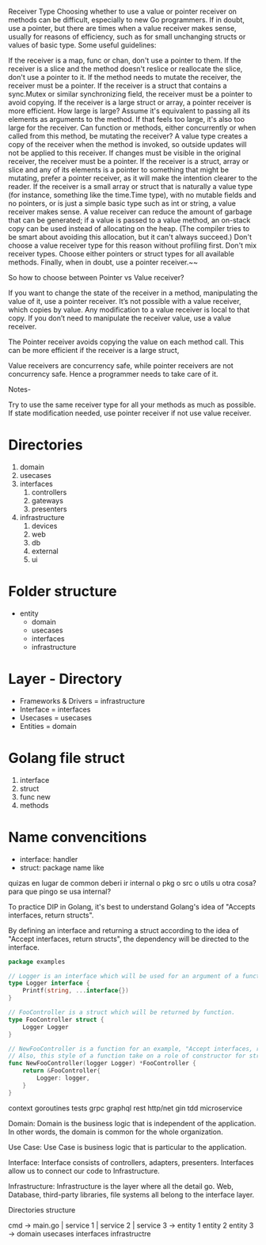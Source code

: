 Receiver Type
Choosing whether to use a value or pointer receiver on methods can be difficult, especially to new Go programmers. If in doubt, use a pointer, but there are times when a value receiver makes sense, usually for reasons of efficiency, such as for small unchanging structs or values of basic type. Some useful guidelines:

If the receiver is a map, func or chan, don't use a pointer to them. If the receiver is a slice and the method doesn't reslice or reallocate the slice, don't use a pointer to it.
If the method needs to mutate the receiver, the receiver must be a pointer.
If the receiver is a struct that contains a sync.Mutex or similar synchronizing field, the receiver must be a pointer to avoid copying.
If the receiver is a large struct or array, a pointer receiver is more efficient. How large is large? Assume it's equivalent to passing all its elements as arguments to the method. If that feels too large, it's also too large for the receiver.
Can function or methods, either concurrently or when called from this method, be mutating the receiver? A value type creates a copy of the receiver when the method is invoked, so outside updates will not be applied to this receiver. If changes must be visible in the original receiver, the receiver must be a pointer.
If the receiver is a struct, array or slice and any of its elements is a pointer to something that might be mutating, prefer a pointer receiver, as it will make the intention clearer to the reader.
If the receiver is a small array or struct that is naturally a value type (for instance, something like the time.Time type), with no mutable fields and no pointers, or is just a simple basic type such as int or string, a value receiver makes sense. A value receiver can reduce the amount of garbage that can be generated; if a value is passed to a value method, an on-stack copy can be used instead of allocating on the heap. (The compiler tries to be smart about avoiding this allocation, but it can't always succeed.) Don't choose a value receiver type for this reason without profiling first.
Don't mix receiver types. Choose either pointers or struct types for all available methods.
Finally, when in doubt, use a pointer receiver.~~


So how to choose between Pointer vs Value receiver?

If you want to change the state of the receiver in a method, manipulating the value of it, use a pointer receiver. It’s not possible with a value receiver, which copies by value. Any modification to a value receiver is local to that copy. If you don’t need to manipulate the receiver value, use a value receiver.

The Pointer receiver avoids copying the value on each method call. This can be more efficient if the receiver is a large struct,

Value receivers are concurrency safe, while pointer receivers are not concurrency safe. Hence a programmer needs to take care of it.

Notes-

Try to use the same receiver type for all your methods as much as possible.
If state modification needed, use pointer receiver if not use value receiver.







# Directories

1. domain
2. usecases
3. interfaces
   1. controllers
   2. gateways
   3. presenters
4. infrastructure
   1. devices
   2. web
   3. db
   4. external
   5. ui

# Folder structure

- entity
  - domain
  - usecases  
  - interfaces
  - infrastructure

# Layer - Directory

- Frameworks & Drivers = infrastructure
- Interface = interfaces
- Usecases = usecases
- Entities = domain


# Golang file struct

1. interface
2. struct
3. func new
4. methods


# Name convencitions

- interface: handler
- struct: package name like

quizas en lugar de common deberi ir internal o pkg o src o utils u otra cosa?
para que pingo se usa internal?

To practice DIP in Golang, it's best to understand Golang's idea of "Accepts interfaces, return structs".

By defining an interface and returning a struct according to the idea of "Accept interfaces, return structs", the dependency will be directed to the interface.

```  go
package examples

// Logger is an interface which will be used for an argument of a function.
type Logger interface {
    Printf(string, ...interface{})
}

// FooController is a struct which will be returned by function.
type FooController struct {
    Logger Logger
}

// NewFooController is a function for an example, "Accept interfaces, return structs".
// Also, this style of a function take on a role of constructor for struct.
func NewFooController(logger Logger) *FooController {
    return &FooController{
        Logger: logger,
    }
}
```

context
goroutines
tests
grpc
graphql
rest
http/net
gin
tdd
microservice


Domain: Domain is the business logic that is independent of the application. In other words, the domain is common for the whole organization.

Use Case: Use Case is business logic that is particular to the application.

Interface: Interface consists of controllers, adapters, presenters. Interfaces allow us to connect our code to Infrastructure.

Infrastructure: Infrastructure is the layer where all the detail go. Web, Database, third-party libraries, file systems all belong to the interface layer.


Directories structure

cmd -> main.go
|
service 1
|
service 2
| 
service 3 -> entity 1
             entity 2
             entity 3 -> domain
                         usecases
                         interfaces
                         infrastructre
                         
